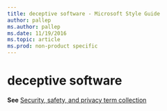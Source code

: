 ```yaml
---
title: deceptive software - Microsoft Style Guide
author: pallep
ms.author: pallep
ms.date: 11/19/2016
ms.topic: article
ms.prod: non-product specific
---
```


# deceptive software

**See** [Security, safety, and privacy term collection](/style-guide/a-z-word-list-term-collections/term-collections/security-safety-privacy-terms)
